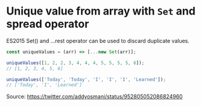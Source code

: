 # Unique value from array with `Set` and spread operator

ES2015 Set() and ...rest operator can be used to discard duplicate values.

```javascript
const uniqueValues = (arr) => [...new Set(arr)];

uniqueValues([1, 2, 2, 3, 4, 4, 4, 5, 5, 5, 5, 6]);
// [1, 2, 3, 4, 5, 6]

uniqueValues(['Today', 'Today', 'I', 'I', 'I', 'Learned']);
// ['Today', 'I', 'Learned']
```

Source: https://twitter.com/addyosmani/status/952805052086824960